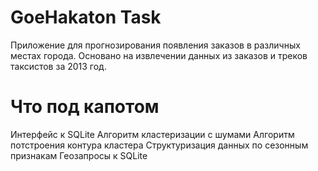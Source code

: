 GoeHakaton Task
=======

Приложение для прогнозирования появления заказов в различных местах города. Основано на извлечении данных из заказов и треков таксистов за 2013 год.

Что под капотом
=======

Интерфейс к SQLite
Алгоритм кластеризации с шумами
Алгоритм потстроения контура кластера
Структуризация данных по сезонным признакам
Геозапросы к SQLite


